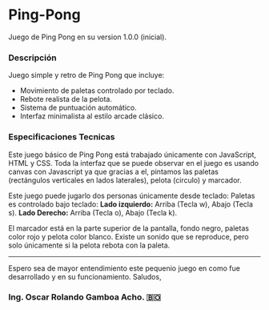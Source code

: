 # Ping-Pong

Juego de Ping Pong en su version 1.0.0 (inicial).

### Descripción
Juego simple y retro de Ping Pong que incluye:

* Movimiento de paletas controlado por teclado.
* Rebote realista de la pelota.
* Sistema de puntuación automático.
* Interfaz minimalista al estilo arcade clásico.

### Especificaciones Tecnicas

Este juego básico de Ping Pong está trabajado únicamente con JavaScript, HTML y CSS.
Toda la interfaz que se puede observar en el juego es usando canvas con Javascript ya que 
gracias a el, pintamos las paletas (rectángulos verticales en lados laterales), pelota (circulo) y 
marcador.

Este juego puede jugarlo dos personas únicamente desde teclado:
Paletas es controlado bajo teclado:
**Lado izquierdo:** Arriba (Tecla w), Abajo (Tecla s).
**Lado Derecho:** Arriba (Tecla o), Abajo (Tecla k).

El marcador está en la parte superior de la pantalla, fondo negro, paletas color rojo y pelota color blanco.
Existe un sonido que se reproduce, pero solo únicamente si la pelota rebota con la paleta.


---

Espero sea de mayor entendimiento este pequenio juego en como fue desarrollado y en su funcionamiento.
Saludos,

### **Ing. Oscar Rolando Gamboa Acho.** 🇧🇴
